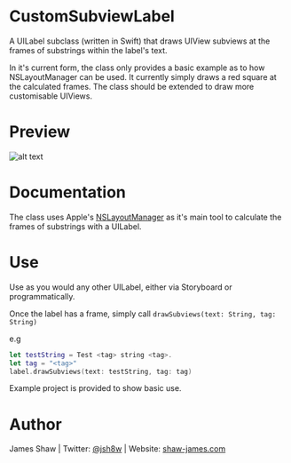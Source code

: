 # CustomSubviewLabel
A UILabel subclass (written in Swift) that draws UIView subviews at the frames of substrings within the label's text.

In it's current form, the class only provides a basic example as to how NSLayoutManager can be used. It currently simply draws a red square at the calculated frames. The class should be extended to draw more customisable UIViews. 

# Preview
![alt text](https://user-images.githubusercontent.com/5374404/28672675-ab4882f2-72e0-11e7-8a2c-4cda681e466c.png)

# Documentation
The class uses Apple's [NSLayoutManager](https://developer.apple.com/documentation/uikit/nslayoutmanager) as it's main tool to calculate the frames of substrings with a UILabel.

# Use
Use as you would any other UILabel, either via Storyboard or programmatically. 

Once the label has a frame, simply call ```drawSubviews(text: String, tag: String)```

e.g
```swift
let testString = Test <tag> string <tag>.
let tag = "<tag>"
label.drawSubviews(text: testString, tag: tag)
```

Example project is provided to show basic use.

# Author
James Shaw | Twitter: [@jsh8w](https://www.twitter.com/jsh8w) | Website: [shaw-james.com](https://shaw-james.com)
